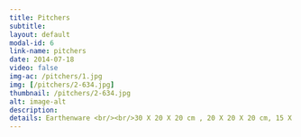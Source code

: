 ```yaml
---
title: Pitchers
subtitle: 
layout: default
modal-id: 6
link-name: pitchers
date: 2014-07-18
video: false
img-ac: /pitchers/1.jpg
img: [/pitchers/2-634.jpg]
thumbnail: /pitchers/2-634.jpg
alt: image-alt
description:
details: Earthenware <br/><br/>30 X 20 X 20 cm , 20 X 20 X 20 cm, 15 X 19 X17 cm
---
```

